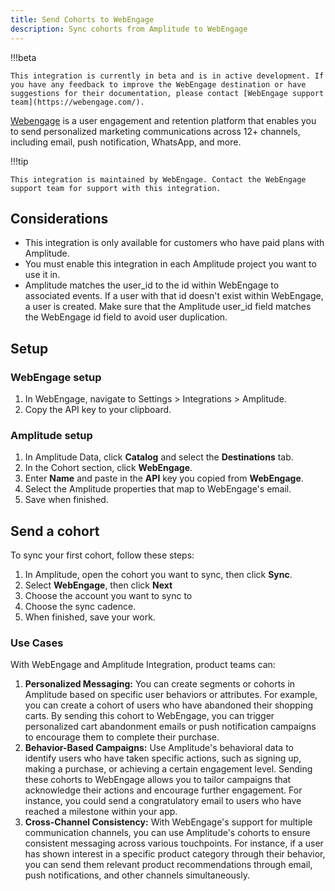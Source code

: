 ```yaml
---
title: Send Cohorts to WebEngage
description: Sync cohorts from Amplitude to WebEngage
---
```


!!!beta

    This integration is currently in beta and is in active development. If you have any feedback to improve the WebEngage destination or have suggestions for their documentation, please contact [WebEngage support team](https://webengage.com/). 

[Webengage](https://webengage.com/) is a user engagement and retention platform that enables you to send personalized marketing communications across 12+ channels, including email, push notification, WhatsApp, and more.

!!!tip

    This integration is maintained by WebEngage. Contact the WebEngage support team for support with this integration.

## Considerations

- This integration is only available for customers who have paid plans with Amplitude.
- You must enable this integration in each Amplitude project you want to use it in.
- Amplitude matches the user_id to the id within WebEngage to associated events. If a user with that id doesn't exist within WebEngage, a user is created. Make sure that the Amplitude user_id field matches the WebEngage id field to avoid user duplication.

## Setup

### WebEngage setup

1. In WebEngage, navigate to Settings > Integrations > Amplitude.
2. Copy the API key to your clipboard.

### Amplitude setup

1. In Amplitude Data, click **Catalog** and select the **Destinations** tab.
2. In the Cohort section, click **WebEngage**.
3. Enter **Name** and paste in the **API** key you copied from **WebEngage**.
4. Select the Amplitude properties that map to WebEngage's email.
5. Save when finished.

## Send a cohort

To sync your first cohort, follow these steps:

1. In Amplitude, open the cohort you want to sync, then click **Sync**.
2. Select **WebEngage**, then click **Next**
3. Choose the account you want to sync to
4. Choose the sync cadence.
5. When finished, save your work.

### Use Cases

With WebEngage and Amplitude Integration, product teams can:

1. **Personalized Messaging:** You can create segments or cohorts in Amplitude based on specific user behaviors or attributes. For example, you can create a cohort of users who have abandoned their shopping carts. By sending this cohort to WebEngage, you can trigger personalized cart abandonment emails or push notification campaigns to encourage them to complete their purchase.
2. **Behavior-Based Campaigns:** Use Amplitude's behavioral data to identify users who have taken specific actions, such as signing up, making a purchase, or achieving a certain engagement level. Sending these cohorts to WebEngage allows you to tailor campaigns that acknowledge their actions and encourage further engagement. For instance, you could send a congratulatory email to users who have reached a milestone within your app.
3. **Cross-Channel Consistency:** With WebEngage's support for multiple communication channels, you can use Amplitude's cohorts to ensure consistent messaging across various touchpoints. For instance, if a user has shown interest in a specific product category through their behavior, you can send them relevant product recommendations through email, push notifications, and other channels simultaneously.
